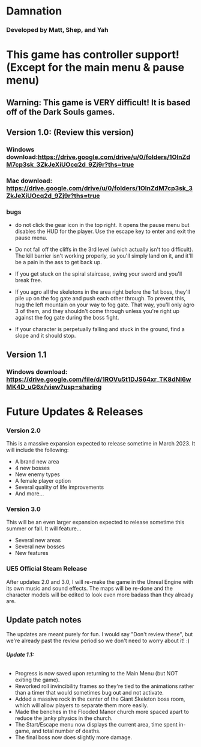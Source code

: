# Damnation

### Developed by Matt, Shep, and Yah

# This game has controller support! (Except for the main menu & pause menu)

## Warning: This game is VERY difficult! It is based off of the Dark Souls games.

## Version 1.0: (Review this version)
### Windows download:https://drive.google.com/drive/u/0/folders/1OlnZdM7cp3sk_3ZkJeXiUOcq2d_9Zj9r?ths=true

### Mac download: https://drive.google.com/drive/u/0/folders/1OlnZdM7cp3sk_3ZkJeXiUOcq2d_9Zj9r?ths=true

### bugs
- do not click the gear icon in the top right. It opens the pause menu but
disables the HUD for the player. Use the escape key to enter and exit the pause
menu.

- Do not fall off the cliffs in the 3rd level (which actually isn't too difficult). The kill barrier isn't working properly, so you'll simply land on it, and it'll be a pain in the ass to get back up.

- If you get stuck on the spiral staircase, swing your sword and you'll break free.

- If you agro all the skeletons in the area right before the 1st boss, they'll pile up on the fog gate and push each other through. To prevent this, hug the left mountain on your way to fog gate. That way, you'll only agro 3 of them, and they shouldn't come through unless you're right up against the fog gate during the boss fight.

- If your character is perpetually falling and stuck in the ground, find a slope and it should stop.

## Version 1.1
### Windows download: https://drive.google.com/file/d/1ROVu5t1DJS64xr_TK8dNl6wMK4D_uG6x/view?usp=sharing

# Future Updates & Releases

### Version 2.0
This is a massive expansion expected to release sometime in March 2023. It will include the following:
- A brand new area
- 4 new bosses
- New enemy types
- A female player option
- Several quality of life improvements
- And more...

### Version 3.0
This will be an even larger expansion expected to release sometime this summer or fall. It will feature...
- Several new areas
- Several new bosses
- New features

### UE5 Official Steam Release
After updates 2.0 and 3.0, I will re-make the game in the Unreal Engine with its own music and sound effects. The maps will be re-done and the character models will be edited to look even more badass than they already are.

## Update patch notes
The updates are meant purely for fun. I would say "Don't review these", but we're already past the review period so we don't need to worry about it! :)

###### **Update 1.1:**
- Progress is now saved upon returning to the Main Menu (but NOT exiting the game).
- Reworked roll invincibility frames so they're tied to the animations rather than a timer that would sometimes bug out and not activate.
- Added a massive rock in the center of the Giant Skeleton boss room, which will allow players to separate them more easily.
- Made the benches in the Flooded Manor church more spaced apart to reduce the janky physics in the church. 
- The Start/Escape menu now displays the current area, time spent in-game, and total number of deaths.
- The final boss now does slightly more damage.
